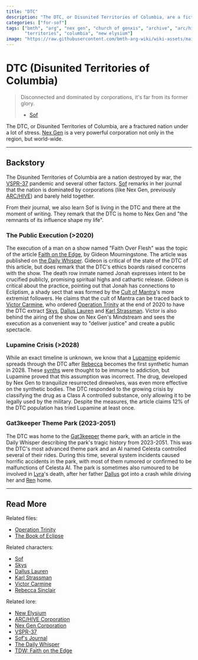 ```yaml
---
title: "DTC"
description: "The DTC, or Disunited Territories of Columbia, are a fictional location."
categories: ["for-sof"]
tags: ["bmth", "arg", "nex gen", "church of genxis", "archive", "arc/hive", "mantra", "cult", "youtopia", "dtc", "divided", 
       "territories", "columbia", "new elysium"]
image: "https://raw.githubusercontent.com/bmth-arg-wiki/wiki-assets/main/characters/unknown.png"
---
```


# DTC (Disunited Territories of Columbia)

> Disconnected and dominated by corporations, it's far from its former glory.
> 
> - [Sof](../characters/sof)

The DTC, or Disunited Territories of Columbia, are a fractured nation under a lot 
of stress. [Nex Gen](nex-gen-corporation) is a very powerful corporation not only in the 
region, but world-wide.

***

## Backstory

The Disunited Territories of Columbia are a nation destroyed by war, the [VSPR-37](vspr37) pandemic 
and several other factors. [Sof](../characters/sof) remarks in her journal that the nation is 
dominated by corporations (like Nex Gen, previously [ARC/HIVE](archive)) and barely held together.

From their journal, we also learn Sof is living in the DTC and there at the moment of writing. 
They remark that the DTC is home to Nex Gen and "the remnants of its influence shape my life".

### The Public Execution (>2020)

The execution of a man on a show named "Faith Over Flesh" was the topic of the article [Faith on the Edge](../website/tdw-faithedge), 
by Gideon Mourningstone. The article was published on [the Daily Whisper](../website/webbrowser). Gideon is critical of the state of the DTC 
of this article, but does remark that the DTC's ethics boards raised concerns with the show. The death row inmate named 
Jonah expresses intent to be crucified publicly, promising spiritual highs and cathartic release. 
Gideon is critical about the practice, pointing out that Jonah has connections to Ecliptism, a shady sect that was formed 
by the [Cult of Mantra](mantra)'s more extremist followers. He claims that the cult of Mantra can be traced back to 
[Victor Carmine](../characters/victor-carmine), who ordered [Operation Trinity](../for-sof/trinity_document) at the end of 
2020 to have the DTC extract [Skys](../characters/skys), [Dallus Lauren](../characters/dallus-lauren) and 
[Karl Strassman](../characters/strassman). Victor is also behind the airing of the show on Nex Gen's 
Mindstream and sees the execution as a convenient way to "deliver justice" and create a public spectacle.

### Lupamine Crisis (>2028)

While an exact timeline is unknown, we know that a [Lupamine](lupamine) epidemic spreads through the DTC 
after [Rebecca](../characters/rebecca) becomes the first synthetic human in 2028. These [synths](synths) were thought to be 
immune to addiction, but Lupamine proved that this assumption was incorrect. The drug, developed by Nex Gen to tranquilize 
resurrected direwolves, was even more effective on the synthetic bodies.
The DTC responded to the growing crisis by classifying the drug as a Class A controlled substance, only allowing it to 
be legally used by the military. Despite the measures, the article claims 12% of the DTC population has 
tried Lupamine at least once.

### Gat3keeper Theme Park (2023-2051)

The DTC was home to the [Gat3keeper](../website/tdw-gatekeeper) theme park, with an article in the Daily Whisper 
describing the park's tragic history from 2023-2051. This was the DTC's most advanced theme park and an AI named Celesta 
controlled several of their rides. During this time, several system incidents caused 
horrific accidents in the park, with most of them rumored or confirmed to be malfunctions of Celesta AI. 
The park is sometimes also rumoured to be involved in [Lyra](../characters/lyra-lauren)'s death, after her father [Dallus](../characters/dallus-lauren) 
got into a crash while driving her and [Ren](../characters/ren) home.

***

## Read More

Related files:

- [Operation Trinity](../for-sof/trinity_document)
- [The Book of Eclipse](../for-sof/book-of-eclipse)

Related characters:

- [Sof](../characters/sof)
- [Skys](../characters/skys)
- [Dallus Lauren](../characters/dallus-lauren)
- [Karl Strassman](../characters/strassman)
- [Victor Carmine](../characters/victor-carmine)
- [Rebecca Sinclair](../characters/rebecca)

Related lore:

- [New Elysium](new-elysium)
- [ARC/HIVE Corporation](archive)
- [Nex Gen Corporation](nex-gen-corporation)
- [VSPR-37](vspr37)
- [Sof's Journal](../website/journal.md)
- [The Daily Whisper](../website/webbrowser)
- [TDW: Faith on the Edge](../website/webbrowser)
